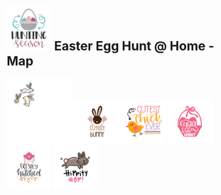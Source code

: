 # <img src=Hunting_Season.svg width=100 /> Easter Egg Hunt @ Home - Map 


<img src=Rabbits.svg width=150 />
<img src=Cutest_bunny.svg width=100 />
<img src=Cutest_Chick_ever.svg width=100 />
<img src=Easter_egg_hunt_5859.svg width=100 />
<img src=Freshly_hatched.svg width=100 />
<img src=Hippity_hop_5903.svg width=100 />
